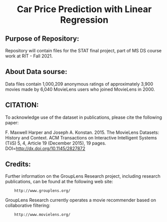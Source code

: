 <h1 align="center">Car Price Prediction with Linear Regression</h1>

## Purpose of Repository:
Repository will contain files for the STAT final project, part of MS DS course work at RIT - Fall 2021.

## About Data sourse:
Data files contain 1,000,209 anonymous ratings of approximately 3,900 movies 
made by 6,040 MovieLens users who joined MovieLens in 2000.

## CITATION:
To acknowledge use of the dataset in publications, please cite the following
paper:

F. Maxwell Harper and Joseph A. Konstan. 2015. The MovieLens Datasets: History
and Context. ACM Transactions on Interactive Intelligent Systems (TiiS) 5, 4,
Article 19 (December 2015), 19 pages. DOI=http://dx.doi.org/10.1145/2827872


## Credits:
Further information on the GroupLens Research project, including research 
publications, can be found at the following web site:
        
        http://www.grouplens.org/

GroupLens Research currently operates a movie recommender based on 
collaborative filtering:

        http://www.movielens.org/
